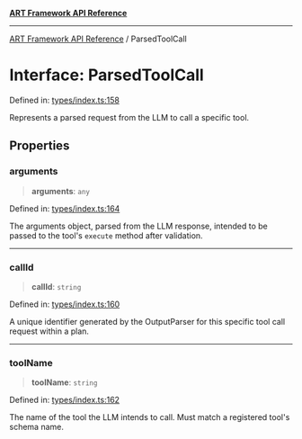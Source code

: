 [**ART Framework API Reference**](../README.md)

***

[ART Framework API Reference](../README.md) / ParsedToolCall

# Interface: ParsedToolCall

Defined in: [types/index.ts:158](https://github.com/hashangit/ART/blob/f2c01fe8faa76ca4df3209539d95509aac02e476/src/types/index.ts#L158)

Represents a parsed request from the LLM to call a specific tool.

## Properties

### arguments

> **arguments**: `any`

Defined in: [types/index.ts:164](https://github.com/hashangit/ART/blob/f2c01fe8faa76ca4df3209539d95509aac02e476/src/types/index.ts#L164)

The arguments object, parsed from the LLM response, intended to be passed to the tool's `execute` method after validation.

***

### callId

> **callId**: `string`

Defined in: [types/index.ts:160](https://github.com/hashangit/ART/blob/f2c01fe8faa76ca4df3209539d95509aac02e476/src/types/index.ts#L160)

A unique identifier generated by the OutputParser for this specific tool call request within a plan.

***

### toolName

> **toolName**: `string`

Defined in: [types/index.ts:162](https://github.com/hashangit/ART/blob/f2c01fe8faa76ca4df3209539d95509aac02e476/src/types/index.ts#L162)

The name of the tool the LLM intends to call. Must match a registered tool's schema name.

